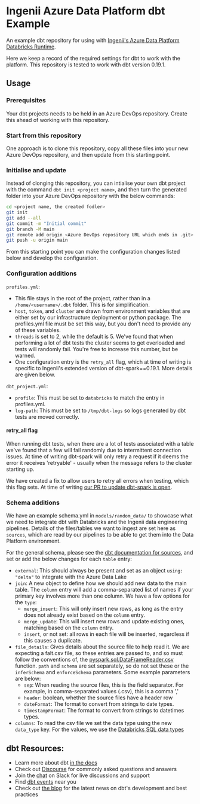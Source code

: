 # Ingenii Azure Data Platform dbt Example
An example dbt repository for using with [Ingenii's Azure Data Platform Databricks Runtime](https://github.com/ingenii-solutions/azure-data-platform-databricks-runtime).

Here we keep a record of the required settings for dbt to work with the platform. This repository is tested to work with dbt version 0.19.1.

## Usage

### Prerequisites
Your dbt projects needs to be held in an Azure DevOps repository. Create this ahead of working with this repository.

### Start from this repository
One approach is to clone this repository, copy all these files into your new Azure DevOps repository, and then update from this starting point.

### Initialise and update
Instead of clonging this repository, you can intialise your own dbt project with the command `dbt init <project name>`, and then turn the generated folder into your Azure DevOps repository with the below commands:
```bash
cd <project name, the created fodler>
git init
git add --all
git commit -m "Initial commit"
git branch -M main
git remote add origin <Azure DevOps repository URL which ends in .git>
git push -u origin main
```
From this starting point you can make the configuration changes listed below and develop the configuration.

### Configuration additions

`profiles.yml`:
 - This file stays in the root of the project, rather than in a `/home/<username>/.dbt` folder. This is for simplification.
 - `host`, `token`, and `cluster` are drawn from environment variables that are either set by our infrastructure deployment or python package. The profiles.yml file must be set this way, but you don't need to provide any of these variables.
 - `threads` is set to 2, while the default is 5. We've found that when performing a lot of dbt tests the cluster seems to get overloaded and tests will randomly fail. You're free to increase this number, but be warned.
 - One configuration entry is the `retry_all` flag, which at time of writing is specific to Ingenii's extended version of dbt-spark==0.19.1. More details are given below.

`dbt_project.yml`:
 - `profile`: This must be set to `databricks` to match the entry in profiles.yml.
 - `log-path`: This must be set to `/tmp/dbt-logs` so logs generated by dbt tests are moved correctly.

#### retry_all flag

When running dbt tests, when there are a lot of tests associated with a table we've found that a few will fail randomly due to intermittent connection issues. At time of writing dbt-spark will only retry a request if it deems the error it receives 'retryable' - usually when the message refers to the cluster starting up.

We have created a fix to allow users to retry all errors when testing, which this flag sets. At time of writing [our PR to update dbt-spark is open](https://github.com/dbt-labs/dbt-spark/pull/194).

### Schema additions

We have an example schema.yml in `models/random_data/` to showcase what we need to integrate dbt with Databricks and the Ingenii data engineering pipelines. Details of the files/tables we want to ingest are set here as `sources`, which are read by our pipelines to be able to get them into the Data Platform environment. 

For the general schema, please see the [dbt documentation for sources](https://docs.getdbt.com/reference/source-properties), and set or add the below changes for each `table` entry:
 - `external`: This should always be present and set as an object `using: "delta"` to integrate with the Azure Data Lake
 - `join`: A new object to define how we should add new data to the main table. The `column` entry will add a comma-separated list of names if your primary key involves more than one column. We have a few options for the `type`:
    - `merge_insert`: This will only insert new rows, as long as the entry does not already exist based on the `column` entry.
    - `merge_update`: This will insert new rows and update existing ones, matching based on the `column` entry.
    - `insert`, or not set: all rows in each file will be inserted, regardless if this causes a duplicate.
 - `file_details`: Gives details about the source file to help read it. We are expecting a falt.csv file, so these entries are passed to, and so must follow the conventions of, the [pyspark.sql.DataFrameReader.csv](https://spark.apache.org/docs/latest/api/python/reference/api/pyspark.sql.DataFrameReader.csv.html#pyspark.sql.DataFrameReader.csv) function. `path` and `schema` are set separately, so do not set these or the `inferSchema` and `enforceSchema` parameters. Some example parameters are below:
      - `sep`: When reading the source files, this is the field separator. For example, in comma-separated values (.csv), this is a comma ','
      - `header`: boolean, whether the source files have a header row
      - `dateFormat`: The format to convert from strings to date types. 
      - `timestampFormat`: The format to convert from strings to datetimes types.
 - `columns`: To read the csv file we set the data type using the new `data_type` key. For the values, we use the [Databricks SQL data types](https://docs.microsoft.com/en-us/azure/databricks/spark/latest/spark-sql/language-manual/sql-ref-datatypes#sql)

## dbt Resources:
- Learn more about dbt [in the docs](https://docs.getdbt.com/docs/introduction)
- Check out [Discourse](https://discourse.getdbt.com/) for commonly asked questions and answers
- Join the [chat](http://slack.getdbt.com/) on Slack for live discussions and support
- Find [dbt events](https://events.getdbt.com) near you
- Check out [the blog](https://blog.getdbt.com/) for the latest news on dbt's development and best practices
